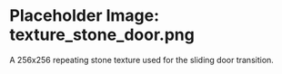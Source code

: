 # Placeholder Image: texture_stone_door.png
A 256x256 repeating stone texture used for the sliding door transition.
